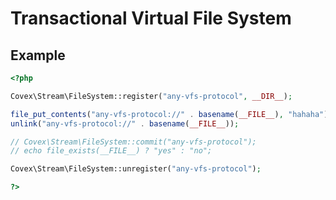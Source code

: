 Transactional Virtual File System
=================================

Example
-------

```php
<?php

Covex\Stream\FileSystem::register("any-vfs-protocol", __DIR__);

file_put_contents("any-vfs-protocol://" . basename(__FILE__), "hahaha");
unlink("any-vfs-protocol://" . basename(__FILE__));

// Covex\Stream\FileSystem::commit("any-vfs-protocol");
// echo file_exists(__FILE__) ? "yes" : "no";

Covex\Stream\FileSystem::unregister("any-vfs-protocol");

?>
```

